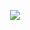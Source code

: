 <p align="center">
  <img src="https://readme-typing-svg.herokuapp.com?size=30&color=36BCF7&center=true&vCenter=true&width=800&lines=Full+Stack+Developer" />
</p>

<!--
**VidhiAgrawa/VidhiAgrawa** is a ✨ _special_ ✨ repository because its `README.md` (this file) appears on your GitHub profile.

Here are some ideas to get you started:

- 🔭 I’m currently working on ...
- 🌱 I’m currently learning ...
- 👯 I’m looking to collaborate on ...
- 🤔 I’m looking for help with ...
- 💬 Ask me about ...
- 📫 How to reach me: ...
- 😄 Pronouns: ...
- ⚡ Fun fact: ...
-->
